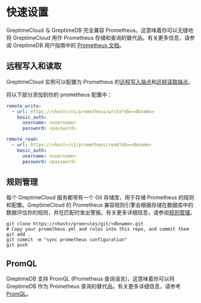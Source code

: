 # 快速设置

GreptimeCloud 与 GreptimeDB 完全兼容 Prometheus。这意味着你可以无缝地将 GreptimeCloud 用作 Prometheus 存储和查询的替代品。有关更多信息，请参阅 GreptimeDB 用户指南中的 [Prometheus 文档](https://docs.greptime.cn/v0.6/user-guide/clients/prometheus)。

## 远程写入和读取

GreptimeCloud 实例可以配置为 Prometheus 的[远程写入端点](https://prometheus.io/docs/prometheus/latest/configuration/configuration/#remote_write)和[远程读取端点](https://prometheus.io/docs/prometheus/latest/configuration/configuration/#remote_read)。

将以下部分添加到你的 prometheus 配置中：

```yaml
remote_write:
  - url: https://<host>/v1/prometheus/write?db=<dbname>
    basic_auth:
      username: <username>
      password: <password>

remote_read:
  - url: https://<host>/v1/prometheus/read?db=<dbname>
    basic_auth:
      username: <username>
      password: <password>
```

## 规则管理

每个 GreptimeCloud 服务都带有一个 Git 存储库，用于存储 Prometheus 的规则和配置。GreptimeCloud 的 Prometheus 兼容规则引擎会根据存储在数据库中的数据评估你的规则，并在匹配时发出警报。有关更多详细信息，请参阅[规则管理](https://docs.greptime.cn/greptimecloud/integrations/prometheus/rule-management)。

```shell
git clone https://<host>/promrules/git/<dbname>.git
# Copy your prometheus.yml and rules into this repo, and commit them
git add .
git commit -m "sync prometheus configuration"
git push
```

## PromQL

GreptimeDB 支持 PromQL (Prometheus 查询语言)，这意味着你可以将 GreptimeDB 作为 Prometheus 查询的替代品。有关更多详细信息，请参考 [PromQL](https://docs.greptime.cn/v0.6/user-guide/clients/prometheus#prometheus-query-language)。
